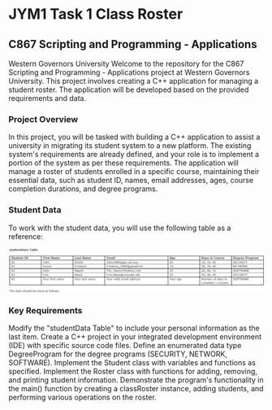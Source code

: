 # JYM1 Task 1 Class Roster

## C867 Scripting and Programming - Applications

Western Governors University
Welcome to the repository for the C867 Scripting and Programming - Applications project at Western Governors University. This project involves creating a C++ application for managing a student roster. The application will be developed based on the provided requirements and data.

### Project Overview

In this project, you will be tasked with building a C++ application to assist a university in migrating its student system to a new platform. The existing system's requirements are already defined, and your role is to implement a portion of the system as per these requirements. The application will manage a roster of students enrolled in a specific course, maintaining their essential data, such as student ID, names, email addresses, ages, course completion durations, and degree programs.

### Student Data

To work with the student data, you will use the following table as a reference:

![Data](<Screenshot 2023-11-15 113833-1.png>)

### Key Requirements

Modify the "studentData Table" to include your personal information as the last item.
Create a C++ project in your integrated development environment (IDE) with specific source code files.
Define an enumerated data type DegreeProgram for the degree programs (SECURITY, NETWORK, SOFTWARE).
Implement the Student class with variables and functions as specified.
Implement the Roster class with functions for adding, removing, and printing student information.
Demonstrate the program's functionality in the main() function by creating a classRoster instance, adding students, and performing various operations on the roster.
